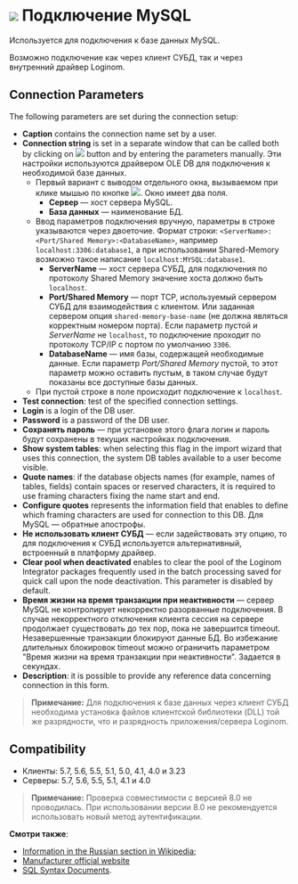 # ![ ](../../../images/icons/data-sources/db-mysql_default.svg) Подключение MySQL

Используется для подключения к базе данных MySQL.

Возможно подключение как через клиент СУБД, так и через внутренний драйвер Loginom.

## Connection Parameters

The following parameters are set during the connection setup:

* **Caption** contains the connection name set by a user.
* **Connection string** is set in a separate window that can be called both by clicking on ![ ](../../../images/extjs-theme/form/open-trigger/open-trigger_default.svg) button and by entering the parameters manually. Эти настройки используются драйвером OLE DB для подключения к необходимой базе данных.
   * Первый вариант с выводом отдельного окна, вызываемом при клике мышью по кнопке ![ ](../../../images/extjs-theme/form/open-trigger/open-trigger_default.svg). Окно имеет два поля.
      * **Сервер** — хост сервера MySQL.
      * **База данных** — наименование БД.
   * Ввод параметров подключения вручную, параметры в строке указываются через двоеточие. Формат строки: `<ServerName>:<Port/Shared Memory>:<DatabaseName>`, например `localhost:3306:database1`, а при использовании Shared-Memory возможно такое написание `localhost:MYSQL:database1`.
      * **ServerName** — хост сервера СУБД, для подключения по протоколу Shared Memory значение хоста должно быть `localhost`.
      * **Port/Shared Memory** — порт TCP, используемый сервером СУБД для взаимодействия с клиентом. Или заданная сервером опция `shared-memory-base-name` (не должна являться корректным номером порта). Если параметр пустой и *ServerName* не `localhost`, то подключение проходит по протоколу TCP/IP с портом по умолчанию `3306`.
      * **DatabaseName** — имя базы, содержащей необходимые данные. Если параметр *Port/Shared Memory* пустой, то этот параметр можно оставить пустым, в таком случае будут показаны все доступные базы данных.
   * При пустой строке в поле происходит подключение к `localhost`.
* **Test connection**: test of the specified connection settings.
* **Login** is a login of the DB user.
* **Password** is a password of the DB user.
* **Сохранять пароль** —  при установке этого флага логин и пароль будут сохранены в текущих настройках подключения.
* **Show system tables**: when selecting this flag in the import wizard that uses this connection, the system DB tables available to a user become visible.
* **Quote names**: if the database objects names (for example, names of tables, fields) contain spaces or reserved characters, it is required to use framing characters fixing the name start and end.
* **Configure quotes** represents the information field that enables to define which framing characters are used for connection to this DB. Для MySQL — обратные апострофы.
* **Не использовать клиент СУБД** — если задействовать эту опцию, то для подключения к СУБД используется альтернативный, встроенный в платформу драйвер.
* **Clear pool when deactivated** enables to clear the pool of the Loginom Integrator packages frequently used in the batch processing saved for quick call upon the node deactivation. This parameter is disabled by default.
* **Время жизни на время транзакции при неактивности** — сервер MySQL не контролирует некорректно разорванные подключения. В случае некорректного отключения клиента сессия на сервере продолжает существовать до тех пор, пока не завершится timeout. Незавершенные транзакции блокируют данные БД. Во избежание длительных блокировок timeout можно ограничить параметром "Время жизни на время транзакции при неактивности". Задается в секундах.
* **Description**: it is possible to provide any reference data concerning connection in this form.

> **Примечание:** Для подключения к базе данных через клиент СУБД необходима установка файлов клиентской библиотеки (DLL) той же разрядности, что и разрядность приложения/сервера Loginom.

## Compatibility

* Клиенты: 5.7, 5.6, 5.5, 5.1, 5.0, 4.1, 4.0 и 3.23
* Серверы: 5.7, 5.6, 5.5, 5.1, 4.1 и 4.0

> **Примечание:** Проверка совместимости с версией 8.0 не проводилась. При использовании версии 8.0 не рекомендуется использовать новый метод аутентификации.

**Смотри также**:

* [Information in the Russian section in Wikipedia](https://ru.wikipedia.org/wiki/MySQL);
* [Manufacturer official website](https://www.mysql.com/)
* [SQL Syntax Documents](https://dev.mysql.com/doc/refman/5.7/en/sql-syntax.html).
